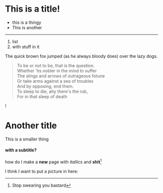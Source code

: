 # This is a title!
* this is a thingy
* This is another

---
1. list
2. with stuff in it

The quick brown fox jumped (as he always bloody does) over the lazy dogs.

> To be or not to be, that is the question.   
> Whether 'tis nobler in the mind to suffer  
> The slings and arrows of outrageous fotune  
> Or take arms against a sea of troubles  
> And by opposing, end them.  
> To sleep to die, ahy there's the rub,  
> For in that sleep of death  

!

# Another title  
This is a smaller thing  

#### with a subtitle?

how do I make a **new** page with *itallics* and **shit**[^1]

[^1]: Stop swearing you bastard

I think I want to put a picture in here:



